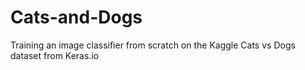 # Cats-and-Dogs
Training an image classifier from scratch on the Kaggle Cats vs Dogs dataset from Keras.io
